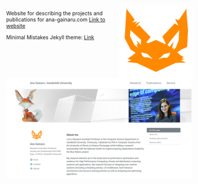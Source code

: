 
<img src="./assets/images/favicon.png" align="right" alt="Logo" width="200"/>

Website for describing the projects and publications for ana-gainaru.com
[Link to website](http://anagainaru.github.io)

Minimal Mistakes Jekyll theme: [Link](https://mmistakes.github.io/minimal-mistakes/docs/quick-start-guide/)


<img src="./assets/images/printscreen.png" alt="Printscreen" width="500"/>
